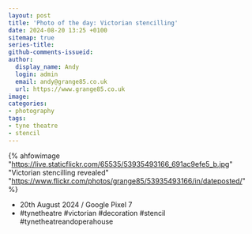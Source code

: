 ```yaml
---
layout: post
title: 'Photo of the day: Victorian stencilling'
date: 2024-08-20 13:25 +0100
sitemap: true
series-title:
github-comments-issueid:
author:
  display_name: Andy
  login: admin
  email: andy@grange85.co.uk
  url: https://www.grange85.co.uk
image:
categories:
- photography
tags:
- tyne theatre
- stencil
---
```

{% ahfowimage "https://live.staticflickr.com/65535/53935493166_691ac9efe5_b.jpg" "Victorian stencilling revealed" "https://www.flickr.com/photos/grange85/53935493166/in/dateposted/" %}


- 20th August 2024 / Google Pixel 7
- #tynetheatre #victorian #decoration #stencil #tynetheatreandoperahouse
